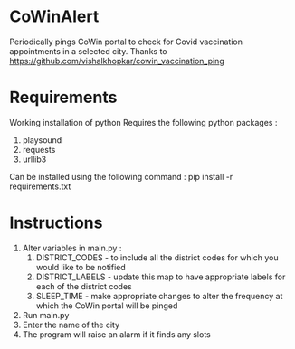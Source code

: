 # CoWinAlert
Periodically pings CoWin portal to check for Covid vaccination appointments in a selected city.
Thanks to https://github.com/vishalkhopkar/cowin_vaccination_ping

# Requirements
Working installation of python 
Requires the following python packages :
1. playsound
2. requests
3. urllib3

Can be installed using the following command :
pip install -r requirements.txt

# Instructions
1. Alter variables in main.py :
	1. DISTRICT_CODES - to include all the district codes for which you would like to be notified
	2. DISTRICT_LABELS - update this map to have appropriate labels for each of the district codes 
	3. SLEEP_TIME - make appropriate changes to alter the frequency at which the CoWin portal will be pinged
2. Run main.py 
3. Enter the name of the city 
4. The program will raise an alarm if it finds any slots



